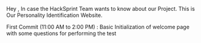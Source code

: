 Hey , In case the HackSprint Team wants to know about our Project. This is Our Personality Identification Website. 

First Commit (11:00 AM to 2:00 PM) : Basic Initialization of welcome page with some questions for performing the test
